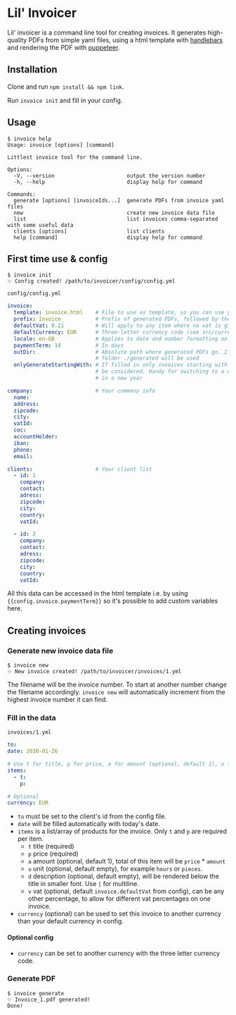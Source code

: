 # Lil' Invoicer

Lil' invoicer is a command line tool for creating invoices. It generates high-quality PDFs from simple yaml files, using a html template with [handlebars](https://github.com/handlebars-lang/handlebars.js) and rendering the PDF with [puppeteer](https://github.com/puppeteer/puppeteer).

## Installation 

Clone and run `npm install && npm link`.

Run `invoice init` and fill in your config.

## Usage

```
$ invoice help
Usage: invoice [options] [command]

Littlest invoice tool for the command line.

Options:
  -V, --version                       output the version number
  -h, --help                          display help for command

Commands:
  generate [options] [invoiceIds...]  generate PDFs from invoice yaml files
  new                                 create new invoice data file
  list                                list invoices comma-separated with some useful data
  clients [options]                   list clients
  help [command]                      display help for command
```

## First time use & config
```
$ invoice init
✨ Config created! /path/to/invoicer/config/config.yml
```

`config/config.yml`
```yaml
invoice:                    
  template: invoice.html    # File to use as template, so you can use your own
  prefix: Invoice_          # Prefix of generated PDFs, followed by the invoice number
  defaultVat: 0.21          # Will apply to any item where no vat is given
  defaultCurrency: EUR      # Three-letter currency code (see src/currencies.json)
  locale: en-GB             # Applies to date and number formatting on the invoice
  paymentTerm: 14           # In days
  outDir:                   # Absolute path where generated PDFs go. If empty the local
                            # folder ./generated will be used
  onlyGenerateStartingWith: # If filled in only invoices starting with this number will
                            # be considered. Handy for switching to a new output folder 
                            # in a new year

company:                    # Your commany info
  name:                     
  address:
  zipcode:
  city:
  vatId:                      
  coc:
  accountHolder:
  iban:
  phone:
  email:

clients:                    # Your client list
  - id: 1
    company:
    contact:
    adress:
    zipcode:
    city:
    country:
    vatId:

  - id: 2
    company:
    contact:
    adress:
    zipcode:
    city:
    country:
    vatId:
```

All this data can be accessed in the html template i.e. by using `{{config.invoice.paymentTerm}}` so it's possible to add custom variables here. 

## Creating invoices 

### Generate new invoice data file
```
$ invoice new
✨ New invoice created! /path/to/invoicer/invoices/1.yml
```

The filename will be the invoice number. To start at another number change the filename accordingly. `invoice new` will automatically increment from the highest invoice number it can find. 

### Fill in the data
`invoices/1.yml`
```yaml
to: 
date: 2030-01-26  

# Use t for title, p for price, a for amount (optional, default 1), u for unit (optional), d for description (optional), v for vat (optional)
items:
  - t: 
    p: 

# Optional
currency: EUR
```

- `to` must be set to the client's id from the config file. 
- `date` will be filled automatically with today's date.
- `items` is a list/array of products for the invoice. Only `t` and `p` are required per item.
  - `t` title (required)
  - `p` price (required)
  - `a` amount (optional, default 1), total of this item will be `price` * `amount`
  - `u` unit (optional, default empty), for example `hours` or `pieces`. 
  - `d` description (optional, default empty), will be rendered below the title in smaller font. Use `|` for multiline.
  - `v` vat (optional, default `invoice.defaultVat` from config), can be any other percentage, to allow for different vat percentages on one invoice.
- `currency` (optional) can be used to set this invoice to another currency than your default currency in config.

#### Optional config

- `currency` can be set to another currency with the three letter currency code.

### Generate PDF
```
$ invoice generate
✨ Invoice_1.pdf generated!
Done!
```